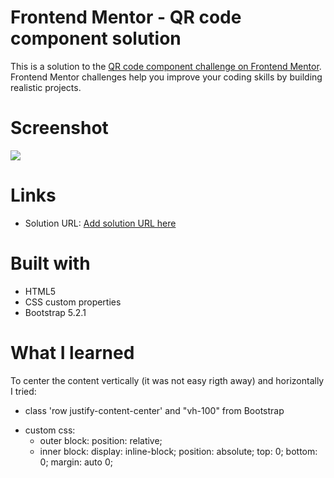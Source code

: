 # Frontend Mentor - QR code component solution

This is a solution to the [QR code component challenge on Frontend Mentor](https://www.frontendmentor.io/challenges/qr-code-component-iux_sIO_H). Frontend Mentor challenges help you improve your coding skills by building realistic projects. 

# Screenshot

![](images/screenshot.jpg)

# Links

- Solution URL: [Add solution URL here](https://stasmelamed.github.io/StasychProjects/QRcode/)

# Built with

- HTML5 
- CSS custom properties
- Bootstrap 5.2.1


# What I learned

To center the content vertically (it was not easy rigth away) and horizontally I tried:

- class 'row justify-content-center' and "vh-100" from Bootstrap

+ custom css: 
  - outer block:  position: relative;
  - inner block: display: inline-block; position: absolute; top: 0; bottom: 0; margin: auto 0;
  
